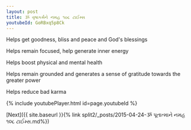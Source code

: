 ```yaml
---
layout: post
title: ૐ વૃષાકર્મને નમહ ૧૦૮ ટાઈમ્સ
youtubeId: GoRBxq5p8Ck
---
```

 
 
Helps get goodness, bliss and peace and God's blessings
 
Helps remain focused, help generate inner energy 
 
Helps boost physical and mental health 
 
Helps remain grounded and generates a sense of gratitude towards the greater power 
 
Helps reduce bad karma
 
 
 
 


{% include youtubePlayer.html id=page.youtubeId %}
 
[Next]({{ site.baseurl }}{% link  split2/_posts/2015-04-24-ૐ પૂતાત્માને નમહ ૧૦૮ ટાઈમ્સ.md%})
 
